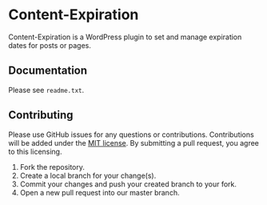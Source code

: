 # Content-Expiration
Content-Expiration is a WordPress plugin to set and manage expiration dates for posts or pages.

## Documentation
Please see `readme.txt`.

## Contributing
Please use GitHub issues for any questions or contributions. Contributions will be added under the [MIT license](https://choosealicense.com/licenses/mit/). By submitting a pull request, you agree to this licensing.

1. Fork the repository.
2. Create a local branch for your change(s).
3. Commit your changes and push your created branch to your fork.
4. Open a new pull request into our master branch.
